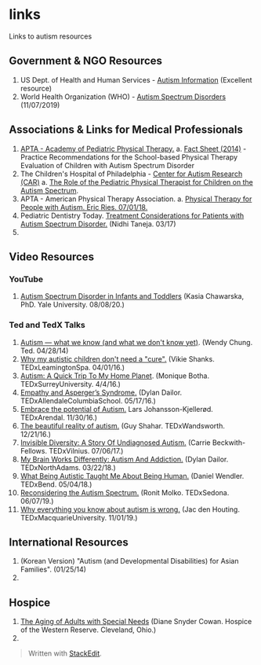 # links
Links to autism resources

## Government & NGO Resources
1. US Dept. of Health and Human Services - [Autism Information](https://www.hhs.gov/programs/topic-sites/autism/index.html) (Excellent resource)
2. World Health Organization (WHO) - [Autism Spectrum Disorders](https://www.who.int/news-room/fact-sheets/detail/autism-spectrum-disorders) (11/07/2019)

## Associations & Links for Medical Professionals
 1. [APTA - Academy of Pediatric Physical Therapy.](https://pediatricapta.org/search/index.cfm#?cludoquery=autism&cludopage=1&cludorefurl=https://pediatricapta.org/&cludorefpt=APTA%20Pediatrics) 
	 a. [Fact Sheet (2014)](https://pediatricapta.org/includes/fact-sheets/pdfs/14%20Prac%20Rec%20for%20Schools%20for%20Eval%20of%20Autism.pdf) - Practice Recommendations for the School-based Physical Therapy Evaluation of Children with Autism Spectrum Disorder
2. The Children's Hospital of Philadelphia -  [Center for Autism Research (CAR)](https://www.carautismroadmap.org/) 
	a. [The Role of the Pediatric Physical Therapist for Children on the Autism Spectrum](https://www.carautismroadmap.org/the-role-of-the-pediatric-physical-therapist-for-children-with-autism-spectrum-disorder/).
3. APTA - American Physical Therapy Association. 
	a. [Physical Therapy for People with Autism. Eric Ries. 07/01/18.]([https://www.apta.org/apta-magazine/2018/07/01/physical-therapy-for-people-with-autism](https://www.apta.org/apta-magazine/2018/07/01/physical-therapy-for-people-with-autism)) 
4. Pediatric Dentistry Today. [Treatment Considerations for Patients with Autism Spectrum Disorder.](Treatment%20Considerations%20for%20Patients%20with%20Autism%20Spectrum%20Disorder) (Nidhi Taneja. 03/17) 
5. 
	


## Video Resources

### YouTube

 1. [Autism Spectrum Disorder in Infants and Toddlers](https://www.youtube.com/watch?v=_nOgfA5Buv0) (Kasia Chawarska, PhD. Yale University. 08/08/20.)

### Ted and TedX Talks
1. [Autism — what we know (and what we don't know yet)](https://www.youtube.com/watch?v=wKlMcLTqRLs). (Wendy Chung. Ted. 04/28/14)
2. [Why my autistic children don't need a "cure".](https://www.youtube.com/watch?v=Xts1F-PoUNA) (Vikie Shanks. TEDxLeamingtonSpa. 04/01/16.)
3. [Autism: A Quick Trip To My Home Planet](https://www.youtube.com/watch?v=NCAErePScO0). (Monique Botha. TEDxSurreyUniversity. 4/4/16.)
4. [Empathy and Asperger’s Syndrome.](https://www.youtube.com/watch?v=TajItoz3ftI) (Dylan Dailor. TEDxAllendaleColumbiaSchool. 05/17/16.)
5. [Embrace the potential of Autism.](https://www.youtube.com/watch?v=PcQwHHbjZ0A) Lars Johansson-Kjellerød. TEDxArendal. 11/30/16.)
6. [The beautiful reality of autism.](https://www.youtube.com/watch?v=S8Nb2FDmQo4) (Guy Shahar. TEDxWandsworth. 12/21/16.)
7. [Invisible Diversity: A Story Of Undiagnosed Autism.](https://www.youtube.com/watch?v=cF2dhWWUyQ4) (Carrie Beckwith-Fellows. TEDxVilnius. 07/06/17.)
8. [My Brain Works Differently: Autism And Addiction.](https://www.youtube.com/watch?v=FU5nUEfCDdI) (Dylan Dailor. TEDxNorthAdams. 03/22/18.) 
9. [What Being Autistic Taught Me About Being Human.](https://www.youtube.com/watch?v=KeMW2Asu8vg) (Daniel Wendler. TEDxBend. 05/04/18.)
10. [Reconsidering the Autism Spectrum.](https://www.youtube.com/watch?v=2v33Hm3WswY) (Ronit Molko. TEDxSedona. 06/07/19.)
11. [Why everything you know about autism is wrong.](https://www.youtube.com/watch?v=A1AUdaH-EPM) (Jac den Houting. TEDxMacquarieUniversity. 11/01/19.)

## International Resources
1. (Korean Version) "Autism (and Developmental Disabilities) for Asian Families". (01/25/14)
2. 

## Hospice
1. [The Aging of Adults with Special Needs](https://www.hospicewr.org/western-reserve-carelink/Pages/The-Aging-of-Adults-with-Special-Needs.aspx) (Diane Snyder Cowan. Hospice of the Western Reserve. Cleveland, Ohio.)
2. 

> Written with [StackEdit](https://stackedit.io/).
